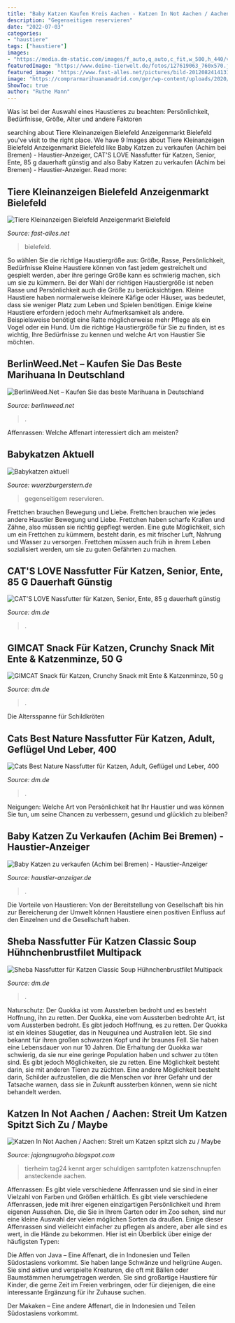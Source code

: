 ```yaml
---
title: "Baby Katzen Kaufen Kreis Aachen - Katzen In Not Aachen / Aachen: Streit Um Katzen Spitzt Sich Zu / Maybe"
description: "Gegenseitigem reservieren"
date: "2022-07-03"
categories:
- "haustiere"
tags: ["haustiere"]
images:
- "https://media.dm-static.com/images/f_auto,q_auto,c_fit,w_500,h_440/v1627262150/products/pim/4002064420684-2798429/gimcat-snack-fuer-katzen-crunchy-snack-mit-ente-und-katzenminze"
featuredImage: "https://www.deine-tierwelt.de/fotos/127619063_760x570.jpg"
featured_image: "https://www.fast-alles.net/pictures/bild-20120824141310.jpg"
image: "https://comprarmarihuanamadrid.com/ger/wp-content/uploads/2020/09/20200616_154956-768x1024.jpg"
ShowToc: true
author: "Ruthe Mann"
---
```



Was ist bei der Auswahl eines Haustieres zu beachten: Persönlichkeit, Bedürfnisse, Größe, Alter und andere Faktoren

	

		
searching about Tiere Kleinanzeigen Bielefeld Anzeigenmarkt Bielefeld you've visit to the right place. We have 9 Images about Tiere Kleinanzeigen Bielefeld Anzeigenmarkt Bielefeld like Baby Katzen zu verkaufen (Achim bei Bremen) - Haustier-Anzeiger, CAT&#039;S LOVE Nassfutter für Katzen, Senior, Ente, 85 g dauerhaft günstig and also Baby Katzen zu verkaufen (Achim bei Bremen) - Haustier-Anzeiger. Read more:
		
    
## Tiere Kleinanzeigen Bielefeld Anzeigenmarkt Bielefeld

<img loading=lazy src="https://www.fast-alles.net/pictures/bild-20120824141310.jpg" onerror="this.onerror=null;this.src='https://tse3.mm.bing.net/th?id=OIP.P7T-wczZvtnjkwlDjW1J3QHaFj&amp;pid=15.1';" alt="Tiere Kleinanzeigen Bielefeld Anzeigenmarkt Bielefeld">

_Source: fast-alles.net_

>bielefeld. 

	

So wählen Sie die richtige Haustiergröße aus: Größe, Rasse, Persönlichkeit, Bedürfnisse
Kleine Haustiere können von fast jedem gestreichelt und gespielt werden, aber ihre geringe Größe kann es schwierig machen, sich um sie zu kümmern. Bei der Wahl der richtigen Haustiergröße ist neben Rasse und Persönlichkeit auch die Größe zu berücksichtigen. Kleine Haustiere haben normalerweise kleinere Käfige oder Häuser, was bedeutet, dass sie weniger Platz zum Leben und Spielen benötigen. Einige kleine Haustiere erfordern jedoch mehr Aufmerksamkeit als andere. Beispielsweise benötigt eine Ratte möglicherweise mehr Pflege als ein Vogel oder ein Hund. Um die richtige Haustiergröße für Sie zu finden, ist es wichtig, Ihre Bedürfnisse zu kennen und welche Art von Haustier Sie möchten.

    
## BerlinWeed.Net – Kaufen Sie Das Beste Marihuana In Deutschland

<img loading=lazy src="https://comprarmarihuanamadrid.com/ger/wp-content/uploads/2020/09/20200616_154956-768x1024.jpg" onerror="this.onerror=null;this.src='https://tse1.mm.bing.net/th?id=OIP.VjXsVCExi_sSH8CSGaLlkAHaJ4&amp;pid=15.1';" alt="BerlinWeed.Net – Kaufen Sie das beste Marihuana in Deutschland">

_Source: berlinweed.net_

>. 

	

Affenrassen: Welche Affenart interessiert dich am meisten?

    
## Babykatzen Aktuell

<img loading=lazy src="http://wuerzburgerstern.de/wp-content/uploads/IMG_3862-700x510.jpg" onerror="this.onerror=null;this.src='https://tse4.mm.bing.net/th?id=OIP.W0iwNsPZB1PbeZwD7XntfgHaFZ&amp;pid=15.1';" alt="Babykatzen aktuell">

_Source: wuerzburgerstern.de_

>gegenseitigem reservieren. 

	

Frettchen brauchen Bewegung und Liebe.
Frettchen brauchen wie jedes andere Haustier Bewegung und Liebe. Frettchen haben scharfe Krallen und Zähne, also müssen sie richtig gepflegt werden. Eine gute Möglichkeit, sich um ein Frettchen zu kümmern, besteht darin, es mit frischer Luft, Nahrung und Wasser zu versorgen. Frettchen müssen auch früh in ihrem Leben sozialisiert werden, um sie zu guten Gefährten zu machen.

    
## CAT&#039;S LOVE Nassfutter Für Katzen, Senior, Ente, 85 G Dauerhaft Günstig

<img loading=lazy src="https://media.dm-static.com/images/f_auto,q_auto,c_fit,w_1200,h_1200/v1597288537/products/pim/9120063682263-2330866/cats-love-nassfutter-fuer-katzen-senior-ente" onerror="this.onerror=null;this.src='https://tse3.mm.bing.net/th?id=OIP.RqbvsOuRSW995j_wk4PzJwHaLX&amp;pid=15.1';" alt="CAT&#039;S LOVE Nassfutter für Katzen, Senior, Ente, 85 g dauerhaft günstig">

_Source: dm.de_

>. 

	



    
## GIMCAT Snack Für Katzen, Crunchy Snack Mit Ente &amp; Katzenminze, 50 G

<img loading=lazy src="https://media.dm-static.com/images/f_auto,q_auto,c_fit,w_500,h_440/v1627262150/products/pim/4002064420684-2798429/gimcat-snack-fuer-katzen-crunchy-snack-mit-ente-und-katzenminze" onerror="this.onerror=null;this.src='https://tse2.mm.bing.net/th?id=OIP.HAApTjzNg3AL2ykB-FJwSgAAAA&amp;pid=15.1';" alt="GIMCAT Snack für Katzen, Crunchy Snack mit Ente &amp; Katzenminze, 50 g">

_Source: dm.de_

>. 

	

Die Altersspanne für Schildkröten

    
## Cats Best Nature Nassfutter Für Katzen, Adult, Geflügel Und Leber, 400

<img loading=lazy src="https://media.dm-static.com/images/f_auto,q_auto,c_fit,w_1200,h_1200/v1584408649/products/pim/4003572911329-1622919/cats-best-nature-nassfutter-fuer-katzen-adult-gefluegel-und-leber" onerror="this.onerror=null;this.src='https://tse1.mm.bing.net/th?id=OIP.cyRC25erm8jNbMUAHAsfrQHaLI&amp;pid=15.1';" alt="Cats Best Nature Nassfutter für Katzen, Adult, Geflügel und Leber, 400">

_Source: dm.de_

>. 

	

Neigungen: Welche Art von Persönlichkeit hat Ihr Haustier und was können Sie tun, um seine Chancen zu verbessern, gesund und glücklich zu bleiben?

    
## Baby Katzen Zu Verkaufen (Achim Bei Bremen) - Haustier-Anzeiger

<img loading=lazy src="https://www.deine-tierwelt.de/fotos/127619063_760x570.jpg" onerror="this.onerror=null;this.src='https://tse1.mm.bing.net/th?id=OIP.moRuQHsbpNBZL1oMHrYb9wHaFj&amp;pid=15.1';" alt="Baby Katzen zu verkaufen (Achim bei Bremen) - Haustier-Anzeiger">

_Source: haustier-anzeiger.de_

>. 

	

Die Vorteile von Haustieren: Von der Bereitstellung von Gesellschaft bis hin zur Bereicherung der Umwelt können Haustiere einen positiven Einfluss auf den Einzelnen und die Gesellschaft haben.

    
## Sheba Nassfutter Für Katzen Classic Soup Hühnchenbrustfilet Multipack

<img loading=lazy src="https://media.dm-static.com/images/f_auto,q_auto,c_fit,w_1200,h_1200/v1594302149/products/pim/4008429083594-1001024/sheba-nassfutter-fuer-katzen-classic-soup-huehnchenbrustfilet-multipack-4x40g" onerror="this.onerror=null;this.src='https://tse1.mm.bing.net/th?id=OIP.7McAwACbpArl4MfvK1TG4AHaKt&amp;pid=15.1';" alt="Sheba Nassfutter für Katzen Classic Soup Hühnchenbrustfilet Multipack">

_Source: dm.de_

>. 

	

Naturschutz: Der Quokka ist vom Aussterben bedroht und es besteht Hoffnung, ihn zu retten.
Der Quokka, eine vom Aussterben bedrohte Art, ist vom Aussterben bedroht. Es gibt jedoch Hoffnung, es zu retten. Der Quokka ist ein kleines Säugetier, das in Neuguinea und Australien lebt. Sie sind bekannt für ihren großen schwarzen Kopf und ihr braunes Fell. Sie haben eine Lebensdauer von nur 10 Jahren. Die Erhaltung der Quokka war schwierig, da sie nur eine geringe Population haben und schwer zu töten sind. Es gibt jedoch Möglichkeiten, sie zu retten. Eine Möglichkeit besteht darin, sie mit anderen Tieren zu züchten. Eine andere Möglichkeit besteht darin, Schilder aufzustellen, die die Menschen vor ihrer Gefahr und der Tatsache warnen, dass sie in Zukunft aussterben können, wenn sie nicht behandelt werden.

    
## Katzen In Not Aachen / Aachen: Streit Um Katzen Spitzt Sich Zu / Maybe

<img loading=lazy src="https://media.tag24.de/1200x800/7/7/77e1c9721dfc937c9f38.jpg" onerror="this.onerror=null;this.src='https://tse1.mm.bing.net/th?id=OIP.klgPrWa4x2P5k_NXH5ZXvwHaE8&amp;pid=15.1';" alt="Katzen In Not Aachen / Aachen: Streit um Katzen spitzt sich zu / Maybe">

_Source: jajangnugroho.blogspot.com_

>tierheim tag24 kennt arger schuldigen samtpfoten katzenschnupfen ansteckende aachen. 

	

Affenrassen: Es gibt viele verschiedene Affenrassen und sie sind in einer Vielzahl von Farben und Größen erhältlich.
Es gibt viele verschiedene Affenrassen, jede mit ihrer eigenen einzigartigen Persönlichkeit und ihrem eigenen Aussehen. Die, die Sie in Ihrem Garten oder im Zoo sehen, sind nur eine kleine Auswahl der vielen möglichen Sorten da draußen. Einige dieser Affenrassen sind vielleicht einfacher zu pflegen als andere, aber alle sind es wert, in die Hände zu bekommen. Hier ist ein Überblick über einige der häufigsten Typen:

Die Affen von Java – Eine Affenart, die in Indonesien und Teilen Südostasiens vorkommt. Sie haben lange Schwänze und hellgrüne Augen. Sie sind aktive und verspielte Kreaturen, die oft mit Bällen oder Baumstämmen herumgetragen werden. Sie sind großartige Haustiere für Kinder, die gerne Zeit im Freien verbringen, oder für diejenigen, die eine interessante Ergänzung für ihr Zuhause suchen.


Der Makaken – Eine andere Affenart, die in Indonesien und Teilen Südostasiens vorkommt.

